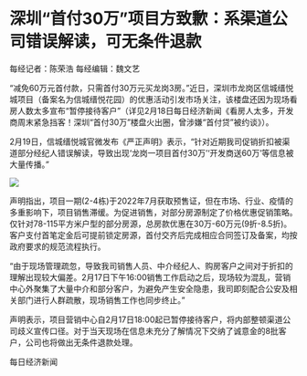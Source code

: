 # 深圳“首付30万”项目方致歉：系渠道公司错误解读，可无条件退款

每经记者：陈荣浩 每经编辑：魏文艺

“减免60万元首付款，只需首付30万元买龙岗3房。”近日，深圳市龙岗区信城缙悦城项目（备案名为信城缙悦花园）的优惠活动引发市场关注，该楼盘还因为现场看房人数太多宣布“暂停接待客户”（详见2月18日每日经济新闻《看房人太多，开发商周末紧急挡客！深圳“首付30万”楼盘火出圈，曾涉嫌“首付贷”被约谈》）。

2月19日，信城缙悦城官微发布《严正声明》表示，“针对近期我司促销折扣被渠道部分经纪人错误解读，导致出现‘龙岗一项目首付30万’‘开发商送60万’等信息被大量传播。”

![](https://inews.gtimg.com/newsapp_bt/0/15676392349/1000)

声明指出，项目一期(2-4栋)于2022年7月获取预售证，但在市场、行业、疫情的多重影响下，项目销售滞缓。为促进销售，对部分房源制定了价格优惠促销策略。仅针对78-115平方米户型的部分房源，总房款优惠在30万-60万元(9折-8.5折)。客户支付首笔定金后可提前锁定房源，首付交齐后完成相应合同签订及备案，均按政府要求的规范流程执行。

“由于现场管理疏忽，导致我司销售人员、中介经纪人、购房客户之间对于折扣的理解出现较大偏差。2月17日下午16:00销售工作启动之后，现场较为混乱，营销中心外聚集了大量中介和部分客户，为避免产生安全隐患，我司即刻配合公安及相关部门进行人群疏散，现场销售工作也同步终止。”

声明表示，项目营销中心自2月17日18:00起已暂停接待客户，将内部整顿渠道公司歧义宣传口径。对于当天现场在信息未充分了解情况下交纳了诚意金的8批客户，公司也将做出无条件退款处理。

每日经济新闻

